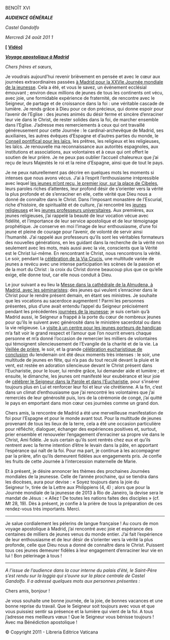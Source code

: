 BENOÎT XVI

***AUDIENCE GÉNÉRALE***

*Castel Gandolfo*

*Mercredi 24 août 201* *1*

**[** **[Vidéo](http://player.rv.va/vaticanplayer.asp?language=it&tic=VA_EC8MOCC7)]**

***[Voyage apostolique à Madrid](/content/benedict-xvi/fr/travels/2011/index_madrid.html)***

*Chers frères et sœurs,*

Je voudrais aujourd’hui revenir brièvement en pensée et avec le cœur aux journées extraordinaires passées [à Madrid pour la XXVIe Journée mondiale de la jeunesse](/content/benedict-xvi/fr/travels/2011/index_madrid.html). Cela a été, et vous le savez, un événement ecclésial émouvant ; environ deux millions de jeunes de tous les continents ont vécu, avec joie, une formidable expérience de fraternité, de rencontre avec le Seigneur, de partage et de croissance dans la foi : une véritable cascade de lumière. Je rends grâce à Dieu pour ce don précieux, qui donne espoir pour l’avenir de l’Eglise : des jeunes animés du désir ferme et sincère d’enraciner leur vie dans le Christ, de rester solides dans la foi, de marcher ensemble dans l’Eglise. J’adresse mes remerciements à ceux qui ont travaillé généreusement pour cette Journée : le cardinal-archevêque de Madrid, ses auxiliaires, les autres évêques d’Espagne et d’autres parties du monde, le [Conseil pontifical pour les laïcs](http://www.vatican.va/roman_curia/pontifical_councils/laity/laity_fr/index_fr.htm), les prêtres, les religieux et les religieuses, les laïcs. Je renouvelle ma reconnaissance aux autorités espagnoles, aux institutions et associations, aux volontaires et à ceux qui ont offert le soutien de leur prière. Je ne peux pas oublier l’accueil chaleureux que j’ai reçu de leurs Majestés le roi et la reine d’Espagne, ainsi que de tout le pays.

Je ne peux naturellement pas décrire en quelques mots les moments si intenses que nous avons vécus. J’ai à l’esprit l’enthousiasme irrépressible avec lequel [les jeunes m’ont reçu, le premier jour, sur la place de Cibeles](/content/benedict-xvi/fr/speeches/2011/august/documents/hf_ben-xvi_spe_20110818_accoglienza-giovani2-madrid.html), leurs paroles riches d’attentes, leur profond désir de s’orienter vers la vérité la plus profonde et de s’enraciner en elle, cette vérité que Dieu nous a donné de connaître dans le Christ. Dans l’imposant monastère de l’Escurial, riche d’histoire, de spiritualité et de culture, j’ai rencontré les [jeunes religieuses](/content/benedict-xvi/fr/speeches/2011/august/documents/hf_ben-xvi_spe_20110819_religiose-el-escorial.html) et les [jeunes professeurs universitaires](/content/benedict-xvi/fr/speeches/2011/august/documents/hf_ben-xvi_spe_20110819_docenti-el-escorial.html). Aux premières, aux jeunes religieuses, j’ai rappelé la beauté de leur vocation vécue avec fidélité, et l’importance de leur service apostolique et de leur témoignage prophétique. Je conserve en moi l’image de leur enthousiasme, d’une foi jeune et pleine de courage pour l’avenir, de volonté de servir ainsi l’humanité. J’ai rappelé aux professeurs qu’ils sont les véritables formateurs des nouvelles générations, en les guidant dans la recherche de la vérité non seulement avec les mots, mais aussi avec la vie, conscients que la Vérité est le Christ lui-même. En rencontrant le Christ, nous rencontrons la vérité. Le soir, pendant la [célébration de la Via Crucis](/content/benedict-xvi/fr/speeches/2011/august/documents/hf_ben-xvi_spe_20110819_via-crucis-madrid.html), une multitude variée de jeunes a revécu avec une intense participation les scènes de la passion et de la mort du Christ : la croix du Christ donne beaucoup plus que ce qu’elle exige, elle donne tout, car elle nous conduit à Dieu.

Le jour suivant a eu lieu la [Messe dans la cathédrale de la Almudena, à Madrid, avec les séminaristes](/content/benedict-xvi/fr/homilies/2011/documents/hf_ben-xvi_hom_20110820_seminaristi-madrid.html): des jeunes qui veulent s’enraciner dans le Christ pour le rendre présent demain, en étant ses ministres. Je souhaite que les vocations au sacerdoce augmentent ! Parmi les personnes présentes, plus d’une avait entendu l’appel du Seigneur précisément pendant les précédentes [journées de la jeunesse](http://www.vatican.va/gmg/documents/index_fr.html); je suis certain qu’à Madrid aussi, le Seigneur a frappé à la porte du cœur de nombreux jeunes pour qu’ils le suivent avec générosité dans le ministère sacerdotal ou dans la vie religieuse. La [visite à un centre pour les jeunes porteurs de handicap](/content/benedict-xvi/fr/speeches/2011/august/documents/hf_ben-xvi_spe_20110820_s-jose-madrid.html) m’a fait voir le grand respect et l’amour que l’on nourrit envers chaque personne et m’a donné l’occasion de remercier les milliers de volontaires qui témoignent silencieusement de l’Evangile de la charité et de la vie. La [Veillée de prière](/content/benedict-xvi/fr/speeches/2011/august/documents/hf_ben-xvi_spe_20110820_veglia-madrid.html), le soir, et la grande [célébration eucharistique de conclusion](/content/benedict-xvi/fr/homilies/2011/documents/hf_ben-xvi_hom_20110821_xxvi-gmg-madrid.html) du lendemain ont été deux moments très intenses : le soir, une multitude de jeunes en fête, qui n’a pas du tout reculé devant la pluie et le vent, est restée en adoration silencieuse devant le Christ présent dans l’Eucharistie, pour le louer, lui rendre grâce, lui demander aide et lumière ; et ensuite, le dimanche, les jeunes ont manifesté leur exubérance et leur joie de [célébrer le Seigneur dans la Parole et dans l’Eucharistie](/content/benedict-xvi/fr/homilies/2011/documents/hf_ben-xvi_hom_20110821_xxvi-gmg-madrid.html), pour s’insérer toujours plus en Lui et renforcer leur foi et leur vie chrétienne. A la fin, c’est dans un climat d’enthousiasme que j’ai rencontré les volontaires que j’ai remerciés de leur générosité puis, lors de la cérémonie de congé, j’ai quitté le pays en emportant dans mon cœur ces journées comme un grand don.

Chers amis, la rencontre de Madrid a été une merveilleuse manifestation de foi pour l’Espagne et pour le monde avant tout. Pour la multitude de jeunes provenant de tous les lieux de la terre, cela a été une occasion particulière pour réfléchir, dialoguer, échanger des expériences positives et, surtout, prier ensemble et renouveler l’engagement d’enraciner sa propre vie dans le Christ, Ami fidèle. Je suis certain qu’ils sont rentrés chez eux et qu’ils rentrent avec la ferme intention d’être le levain dans la pâte, en apportant l’espérance qui naît de la foi. Pour ma part, je continue à les accompagner par la prière, afin qu’ils demeurent fidèles aux engagements pris. Je confie les fruits de cette Journée à l’intercession maternelle de Marie.

Et à présent, je désire annoncer les thèmes des prochaines Journées mondiales de la jeunesse. Celle de l’année prochaine, qui se tiendra dans les diocèses, aura pour devise : « Soyez toujours dans la joie du Seigneur !», tirée de la Lettre aux Philippiens (4, 4) ; alors que pour la Journée mondiale de la jeunesse de 2013 à Rio de Janeiro, la devise sera le mandat de Jésus : « Allez ! De toutes les nations faites des disciples » (cf. *Mt* 28, 19). Dès à présent, je confie à la prière de tous la préparation de ces rendez-vous très importants. Merci.

* * *

Je salue cordialement les pèlerins de langue française ! Au cours de mon voyage apostolique à Madrid, j’ai rencontré avec joie et espérance des centaines de milliers de jeunes venus du monde entier. J’ai fait l’expérience de leur enthousiasme et de leur désir de s’orienter vers la vérité la plus profonde, celle que Dieu nous a donné de connaître dans le Christ. Puissent tous ces jeunes demeurer fidèles à leur engagement d’enraciner leur vie en lui ! Bon pèlerinage à tous !

* * *

*A l’issue de l’audience dans la cour interne du palais d’été, le Saint-Père s’est rendu sur la loggia qui s’ouvre sur la place centrale de Castel Gandolfo. Il a adressé quelques mots aux personnes présentes :*

Chers amis, bonjour !

Je vous souhaite une bonne journée, de la joie, de bonnes vacances et une bonne reprise du travail. Que le Seigneur soit toujours avec vous et que vous puissiez sentir sa présence et la lumière qui vient de la foi. A tous j’adresse mes meilleurs vœux ! Que le Seigneur vous bénisse toujours ! Avec ma Bénédiction apostolique !

© Copyright 2011 - Libreria Editrice Vaticana